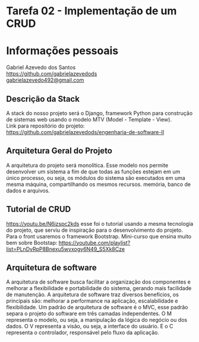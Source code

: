 # Tarefa 02 - Implementação de um CRUD

# Informações pessoais
Gabriel Azevedo dos Santos  
https://github.com/gabrielazevedods  
gabrielazevedo492@gmail.com  

## Descrição da Stack
A stack do nosso projeto será o Django, framework Python para construção de sistemas web usando o modelo MTV (Model - Template - View).   
Link para repositório do projeto: https://github.com/gabrielazevedods/engenharia-de-software-II

## Arquitetura Geral do Projeto
A arquitetura do projeto será monolítica. Esse modelo nos permite desenvolver um sistema a fim de que todas as funções estejam em um único processo, ou seja, os módulos do sistema são executados em uma mesma máquina, compartilhando os mesmos recursos. memória, banco de dados e arquivos.  

## Tutorial de CRUD 
https://youtu.be/N6jzspc2kds esse foi o tutorial usando a mesma tecnologia do projeto, que serviu de inspiração para o desenvolvimento do projeto. Para o front usaremos o framework Bootstrap. Mini-curso que ensina muito bem sobre Bootstap: https://youtube.com/playlist?list=PLnDvRpP8Bnexu5wvxogy6N49_S5Xk8Cze  

## Arquitetura de software
A arquitetura de software busca facilitar a organização dos componentes e melhorar a flexibilidade e portabilidade do sistema, gerando mais facilidade de manutenção. A arquitetura de software traz diversos benefícios, os principais são: melhorar a performance na aplicação, escalabilidade e flexibilidade. Um padrão de arquitetura de software é o MVC, esse padrão separa o projeto do software em três camadas independentes. O M representa o modelo, ou seja, a manipulação da lógica do negócio ou dos dados. O V representa a visão, ou seja, a interface do usuário. E o C representa o controlador, responsável pelo fluxo da aplicação.